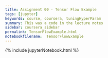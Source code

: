 ```yaml
---
title: Assignment 00 - Tensor Flow Example 
tags: [jupyter]
keywords: course, coursera, tuningHyperParam
summary: This was a code in the lecture notes
sidebar: coursera_sidebar
permalink: TensorFlowExample.html
notebookfilename:  TensorFlowExample
---
```


{% include jupyterNotebook.html %}